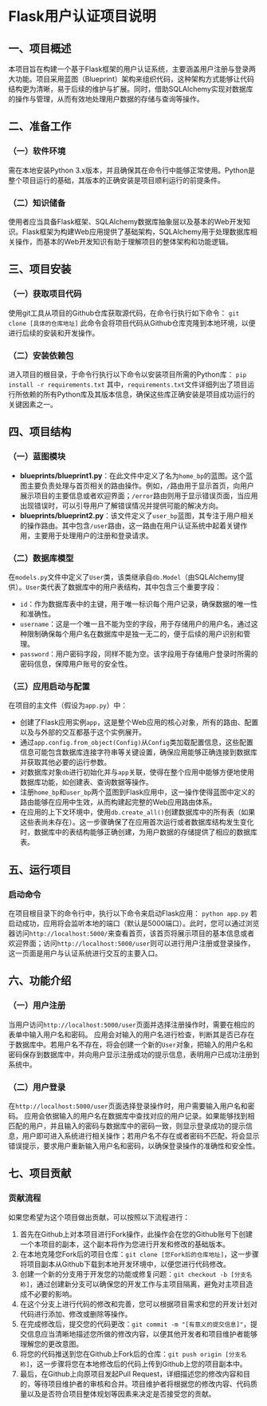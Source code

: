 # Flask用户认证项目说明

## 一、项目概述
本项目旨在构建一个基于Flask框架的用户认证系统，主要涵盖用户注册与登录两大功能。项目采用蓝图（Blueprint）架构来组织代码，这种架构方式能够让代码结构更为清晰，易于后续的维护与扩展。同时，借助SQLAlchemy实现对数据库的操作与管理，从而有效地处理用户数据的存储与查询等操作。

## 二、准备工作

### （一）软件环境
需在本地安装Python 3.x版本，并且确保其在命令行中能够正常使用。Python是整个项目运行的基础，其版本的正确安装是项目顺利运行的前提条件。

### （二）知识储备
使用者应当具备Flask框架、SQLAlchemy数据库抽象层以及基本的Web开发知识。Flask框架为构建Web应用提供了基础架构，SQLAlchemy用于处理数据库相关操作，而基本的Web开发知识有助于理解项目的整体架构和功能逻辑。

## 三、项目安装

### （一）获取项目代码
使用git工具从项目的Github仓库获取源代码，在命令行执行如下命令：
`git clone [具体的仓库地址]`
此命令会将项目代码从Github仓库克隆到本地环境，以便进行后续的安装和开发操作。

### （二）安装依赖包
进入项目的根目录，于命令行执行以下命令以安装项目所需的Python库：
`pip install -r requirements.txt`
其中，`requirements.txt`文件详细列出了项目运行所依赖的所有Python库及其版本信息，确保这些库正确安装是项目成功运行的关键因素之一。

## 四、项目结构

### （一）蓝图模块
 - **blueprints/blueprint1.py**：在此文件中定义了名为`home_bp`的蓝图。这个蓝图主要负责处理与首页相关的路由操作。例如，`/`路由用于显示首页，向用户展示项目的主要信息或者欢迎界面；`/error`路由则用于显示错误页面，当应用出现错误时，可以引导用户了解错误情况并提供可能的解决方向。
 - **blueprints/blueprint2.py**：该文件定义了`user_bp`蓝图，其专注于用户相关的操作路由。其中包含`/user`路由，这一路由在用户认证系统中起着关键作用，主要用于处理用户的注册和登录请求。

### （二）数据库模型
在`models.py`文件中定义了`User`类，该类继承自`db.Model`（由SQLAlchemy提供）。`User`类代表了数据库中的用户表结构，其中包含三个重要字段：
 - `id`：作为数据库表中的主键，用于唯一标识每个用户记录，确保数据的唯一性和准确性。
 - `username`：这是一个唯一且不能为空的字段，用于存储用户的用户名，通过这种限制确保每个用户名在数据库中是独一无二的，便于后续的用户识别和管理。
 - `password`：用户密码字段，同样不能为空。该字段用于存储用户登录时所需的密码信息，保障用户账号的安全性。

### （三）应用启动与配置
在项目的主文件（假设为`app.py`）中：
 - 创建了Flask应用实例`app`，这是整个Web应用的核心对象，所有的路由、配置以及与外部的交互都基于这个实例展开。
 - 通过`app.config.from_object(Config)`从`Config`类加载配置信息，这些配置信息可能包含数据库连接字符串等关键设置，确保应用能够正确连接到数据库并获取其他必要的运行参数。
 - 对数据库对象`db`进行初始化并与`app`关联，使得在整个应用中能够方便地使用数据库功能，如创建表、查询数据等操作。
 - 注册`home_bp`和`user_bp`两个蓝图到Flask应用中，这一操作使得蓝图中定义的路由能够在应用中生效，从而构建起完整的Web应用路由体系。
 - 在应用的上下文环境中，使用`db.create_all()`创建数据库中的所有表（如果这些表尚未存在）。这一步骤确保了在应用首次运行或者数据库结构发生变化时，数据库中的表结构能够正确创建，为用户数据的存储提供了相应的数据库表。

## 五、运行项目

### 启动命令
在项目根目录下的命令行中，执行以下命令来启动Flask应用：
`python app.py`
若启动成功，应用将会监听本地的端口（默认是5000端口）。此时，您可以通过浏览器访问`http://localhost:5000/`来查看首页，该首页将展示项目的基本信息或者欢迎界面；访问`http://localhost:5000/user`则可以进行用户注册或登录操作，这一页面是用户与认证系统进行交互的主要入口。

## 六、功能介绍

### （一）用户注册
当用户访问`http://localhost:5000/user`页面并选择注册操作时，需要在相应的表单中输入用户名和密码。
应用会对输入的用户名进行检查，判断其是否已存在于数据库中。若用户名不存在，将会创建一个新的`User`对象，把输入的用户名和密码保存到数据库中，并向用户显示注册成功的提示信息，表明用户已成功注册到系统中。

### （二）用户登录
在`http://localhost:5000/user`页面选择登录操作时，用户需要输入用户名和密码。
应用会依据输入的用户名在数据库中查找对应的用户记录。如果能够找到相匹配的用户，并且输入的密码与数据库中的密码一致，则显示登录成功的提示信息，用户即可进入系统进行相关操作；若用户名不存在或者密码不匹配，将会显示错误提示，要求用户重新输入用户名和密码，以确保登录操作的准确性和安全性。

## 七、项目贡献

### 贡献流程
如果您希望为这个项目做出贡献，可以按照以下流程进行：
1. 首先在Github上对本项目进行Fork操作，此操作会在您的Github账号下创建一个本项目的副本，这个副本将作为您进行开发和修改的基础版本。
2. 在本地克隆您Fork后的项目仓库：`git clone [您Fork后的仓库地址]`，这一步骤将项目副本从Github下载到本地开发环境中，以便您进行代码修改。
3. 创建一个新的分支用于开发您的功能或修复问题：`git checkout -b [分支名称]`，通过创建新分支可以确保您的开发工作与主项目隔离，避免对主项目造成不必要的影响。
4. 在这个分支上进行代码的修改和完善，您可以根据项目需求和您的开发计划对代码进行添加、修改或删除等操作。
5. 在完成修改后，提交您的代码更改：`git commit -m "[有意义的提交信息]"`，提交信息应当清晰地描述您所做的修改内容，以便其他开发者和项目维护者能够理解您的更改意图。
6. 将您的代码推送到您在Github上Fork后的仓库：`git push origin [分支名称]`，这一步骤将您在本地修改后的代码上传到Github上您的项目副本中。
7. 最后，在Github上向原项目发起Pull Request，详细描述您的修改内容和目的，等待项目维护者的审核和合并。项目维护者将根据您的修改内容、代码质量以及是否符合项目整体规划等因素来决定是否接受您的贡献。

